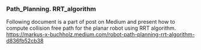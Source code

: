 ### Path_Planning. RRT_algorithm

Following document is a part of post on Medium and present how to compute collision free path for the planar robot using RRT algorithm.
https://markus-x-buchholz.medium.com/robot-path-planning-rrt-algorithm-d836fb52cb38
